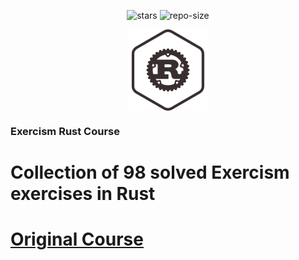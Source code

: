 <div align=center>

![stars] ![repo-size]

<img align="center" width="130" height="130" src="https://raw.githubusercontent.com/exercism/website-icons/main/tracks/rust.svg">
</div>

### Exercism Rust Course

# <a name="no-link">Collection of 98 solved Exercism exercises in Rust</a>

# <a href="https://exercism.org/tracks/rust">Original Course</a>

[repo-size]: https://img.shields.io/github/repo-size/dragan717080/ExercismRust
[stars]: https://img.shields.io/github/stars/dragan717080/ExercismRust

</div>
